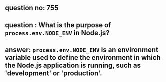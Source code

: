 
      
## question no: 755

## question : What is the purpose of `process.env.NODE_ENV` in Node.js?

## answer: `process.env.NODE_ENV` is an environment variable used to define the environment in which the Node.js application is running, such as 'development' or 'production'.
      